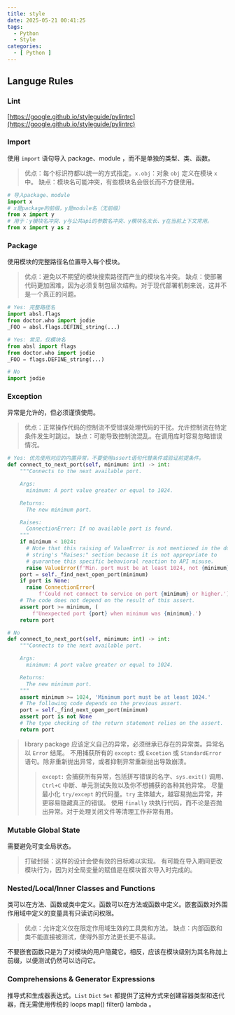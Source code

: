 ```yaml
---
title: style
date: 2025-05-21 00:41:25
tags:
  - Python
  - Style
categories:
  - [ Python ]
---
```



## Languge Rules


### Lint

[https://google.github.io/styleguide/pylintrc](https://google.github.io/styleguide/pylintrc)


### Import

使用 `import` 语句导入 package、module ，而不是单独的类型、类、函数。

> 优点：每个标识符都以统一的方式指定。`x.obj`：对象 `obj` 定义在模块 `x` 中。
> 缺点：模块名可能冲突，有些模块名会很长而不方便使用。

```python
# 导入package、module
import x
# x是package的前缀，y是module名（无前缀）
from x import y
# 用于：y模块名冲突、y与公共api的参数名冲突、y模块名太长、y在当前上下文常用。
from x import y as z
```


### Package

使用模块的完整路径名位置导入每个模块。

> 优点：避免以不期望的模块搜索路径而产生的模块名冲突。
> 缺点：使部署代码更加困难，因为必须复制包层次结构。对于现代部署机制来说，这并不是一个真正的问题。

```python
# Yes: 完整路径名
import absl.flags
from doctor.who import jodie
_FOO = absl.flags.DEFINE_string(...)

# Yes: 常见，仅模块名
from absl import flags
from doctor.who import jodie
_FOO = flags.DEFINE_string(...)

# No
import jodie
```


### Exception

异常是允许的，但必须谨慎使用。

> 优点：正常操作代码的控制流不受错误处理代码的干扰。允许控制流在特定条件发生时跳过。
> 缺点：可能导致控制流混乱。在调用库时容易忽略错误情况。

```python
# Yes: 优先使用对应的内置异常，不要使用assert语句代替条件或验证前提条件。
def connect_to_next_port(self, minimum: int) -> int:
    """Connects to the next available port.

    Args:
      minimum: A port value greater or equal to 1024.

    Returns:
      The new minimum port.

    Raises:
      ConnectionError: If no available port is found.
    """
    if minimum < 1024:
      # Note that this raising of ValueError is not mentioned in the doc
      # string's "Raises:" section because it is not appropriate to
      # guarantee this specific behavioral reaction to API misuse.
      raise ValueError(f'Min. port must be at least 1024, not {minimum}.')
    port = self._find_next_open_port(minimum)
    if port is None:
      raise ConnectionError(
          f'Could not connect to service on port {minimum} or higher.')
    # The code does not depend on the result of this assert.
    assert port >= minimum, (
        f'Unexpected port {port} when minimum was {minimum}.')
    return port

# No
def connect_to_next_port(self, minimum: int) -> int:
    """Connects to the next available port.

    Args:
      minimum: A port value greater or equal to 1024.

    Returns:
      The new minimum port.
    """
    assert minimum >= 1024, 'Minimum port must be at least 1024.'
    # The following code depends on the previous assert.
    port = self._find_next_open_port(minimum)
    assert port is not None
    # The type checking of the return statement relies on the assert.
    return port
```

> library package 应该定义自己的异常，必须继承已存在的异常类。异常名以 `Error` 结尾。
> 不用捕获所有的 `except:` 或 `Excetion` 或 `StandardError` 语句。除非重新抛出异常，或者抑制异常重新抛出导致崩溃。
>> `except:` 会捕获所有异常，包括拼写错误的名字、`sys.exit()` 调用、`Ctrl+C` 中断、单元测试失败以及你不想捕获的各种其他异常。
> 尽量最小化 `try/except` 的代码量。`try` 主体越大，越容易抛出异常，并更容易隐藏真正的错误。
> 使用 `finally` 块执行代码，而不论是否抛出异常。对于处理关闭文件等清理工作非常有用。


### Mutable Global State

需要避免可变全局状态。

> 打破封装：这样的设计会使有效的目标难以实现。
> 有可能在导入期间更改模块行为，因为对全局变量的赋值是在模块首次导入时完成的。


### Nested/Local/Inner Classes and Functions

类可以在方法、函数或类中定义。函数可以在方法或函数中定义。嵌套函数对外围作用域中定义的变量具有只读访问权限。

> 优点：允许定义仅在限定作用域生效的工具类和方法。
> 缺点：内部函数和类不能直接被测试，使得外部方法更长更不易读。

不要嵌套函数只是为了对模块的用户隐藏它。相反，应该在模块级别为其名称加上前缀，以便测试仍然可以访问它。

### Comprehensions & Generator Expressions

推导式和生成器表达式。`List` `Dict` `Set` 都提供了这种方式来创建容器类型和迭代器，而无需使用传统的 loops map() filter() lambda 。


